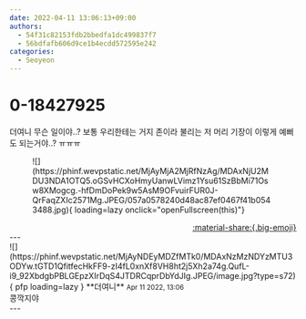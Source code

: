 ```yaml
---
date: 2022-04-11 13:06:13+09:00
authors:
  - 54f31c82153fdb2bbedfa1dc499837f7
  - 56bdfafb606d9ce1b4ecdd572595e242
categories:
  - Seoyeon
---
```


# 0-18427925

<div class="post-container" markdown="1">
<div class="content-container md-sidebar__scrollwrap" markdown="1">

더여니 무슨 일이야..? 보통 우리한테는 거지 존이라 불리는 저 머리 기장이 이렇게 예뻐도 되는거야..? ㅠㅠㅠ
<figure markdown="1">
![](https://phinf.wevpstatic.net/MjAyMjA2MjRfNzAg/MDAxNjU2MDU3NDA1OTQ5.oGSvHCXoHmyUanwLVimz1Ysu61SzBbMi71Osw8XMogcg.-hfDmDoPek9w5AsM9OFvuirFUR0J-QrFaqZXIc2571Mg.JPEG/057a0578240d48ac87ef0467f41b0543488.jpg){ loading=lazy onclick="openFullscreen(this)"}
</figure>


</div>
</div>

<div style="text-align: right;" markdown="1">
<a href="https://weverse.io/fromis9/fanpost/0-18427925" style="text-align: right;">:material-share:{.big-emoji}</a>
</div>
---

<div class="comments-container md-sidebar__scrollwrap" markdown="1">
<div class="comment" markdown="1">
<div class='id-container' markdown="1">
![](https://phinf.wevpstatic.net/MjAyNDEyMDZfMTk0/MDAxNzMzNDYzMTU3ODYw.tGTD1QfitfecHkFF9-zI4fL0xnXf8VH8ht2j5Xh2a74g.QufL-i9_92XbdgbPBLGEpzXIrDqS4JTDRCqprDbYdJIg.JPEG/image.jpg?type=s72){ pfp loading=lazy }
**<span class="artist">더여니</span>** <small>Apr 11 2022, 13:06</small><br>
</div>
<div class='comment-body' markdown="1">
콩깍지야
</div>
</div>
</div>
---
